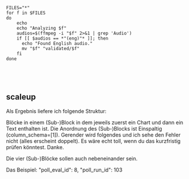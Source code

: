 
```
FILES="*"
for f in $FILES
do
	echo
	echo "Analyzing $f"
	audios=$(ffmpeg -i "$f" 2>&1 | grep 'Audio')
	if [[ $audios == *"(eng)"* ]]; then
	  echo "Found English audio."
	  mv "$f" "validated/$f"
	fi
done





```

## scaleup
Als Ergebnis liefere ich folgende Struktur:

Blöcke in einem (Sub-)Block in dem jeweils zuerst ein Chart und dann ein Text enthalten ist. Die Anordnung des (Sub-)Blocks ist Einspaltig (column_schema=[1]). Gerender wird folgendes und ich sehe den Fehler nicht (alles erscheint doppelt). Es wäre echt toll, wenn du das kurzfristig prüfen könntest. Danke.

Die vier (Sub-)Blöcke sollen auch nebeneinander sein.

Das Beispiel: "poll_eval_id": 8, "poll_run_id": 103